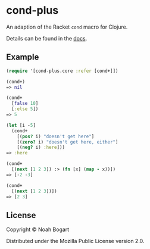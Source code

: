 # cond-plus

An adaption of the Racket `cond` macro for Clojure.

Details can be found in the [docs](doc/intro.md).

## Example

```clojure
(require '[cond-plus.core :refer [cond+]])

(cond+)
=> nil

(cond+
  [false 10]
  [:else 5])
=> 5

(let [i -5]
  (cond+
    [(pos? i) "doesn't get here"]
    [(zero? i) "doesn't get here, either"]
    [(neg? i) :here]))
=> :here

(cond+
  [(next [1 2 3]) :> (fn [x] (map - x))])
=> [-2 -3]

(cond+
  [(next [1 2 3])])
=> [2 3]
```


## License

Copyright © Noah Bogart

Distributed under the Mozilla Public License version 2.0.
